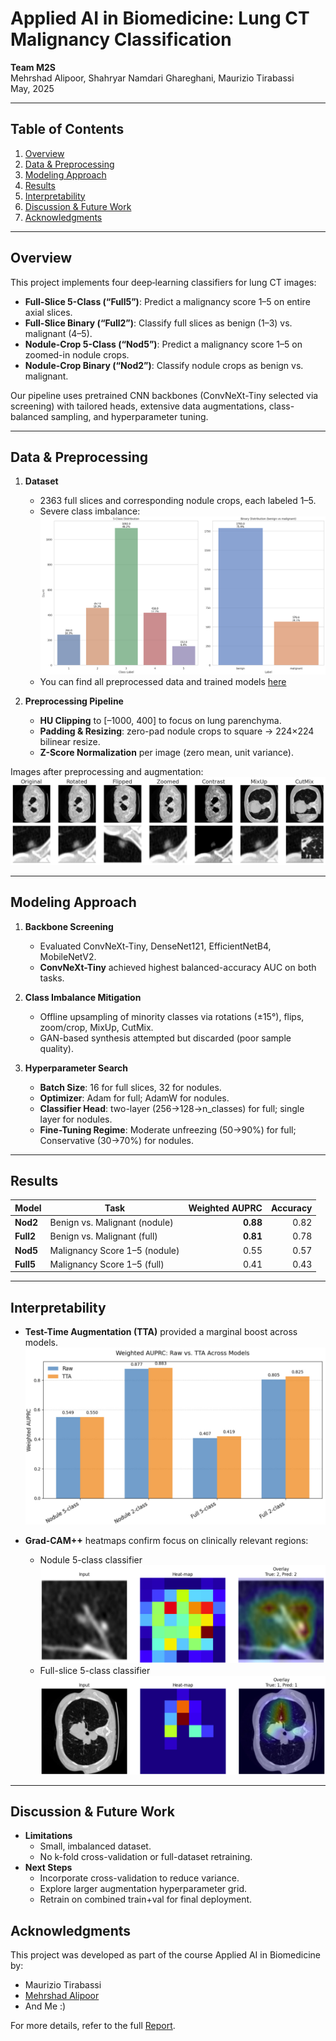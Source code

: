 # Applied AI in Biomedicine: Lung CT Malignancy Classification

**Team M2S**  
Mehrshad Alipoor, Shahryar Namdari Ghareghani, Maurizio Tirabassi  
May, 2025

---

## Table of Contents

1. [Overview](#overview)  
2. [Data & Preprocessing](#data--preprocessing)  
3. [Modeling Approach](#modeling-approach)  
4. [Results](#results)  
5. [Interpretability](#interpretability)  
6. [Discussion & Future Work](#discussion--future-work)
7. [Acknowledgments](#acknowledgments)  

---

## Overview

This project implements four deep‐learning classifiers for lung CT images:

- **Full-Slice 5-Class (“Full5”)**: Predict a malignancy score 1–5 on entire axial slices.  
- **Full-Slice Binary (“Full2”)**: Classify full slices as benign (1–3) vs. malignant (4–5).  
- **Nodule-Crop 5-Class (“Nod5”)**: Predict a malignancy score 1–5 on zoomed-in nodule crops.  
- **Nodule-Crop Binary (“Nod2”)**: Classify nodule crops as benign vs. malignant.  

Our pipeline uses pretrained CNN backbones (ConvNeXt-Tiny selected via screening) with tailored heads, extensive data augmentations, class-balanced sampling, and hyperparameter tuning.

---

## Data & Preprocessing

1. **Dataset**  
   - 2363 full slices and corresponding nodule crops, each labeled 1–5.  
   - Severe class imbalance:
     ![Fig. 1: Example Preprocessing](images/class_distribution.png)
   - You can find all preprocessed data and trained models [here](https://www.kaggle.com/datasets/shahryarnamdari/ai-in-biomed-dataset-lung)

2. **Preprocessing Pipeline**  
   - **HU Clipping** to [–1000, 400] to focus on lung parenchyma.  
   - **Padding & Resizing**: zero-pad nodule crops to square → 224×224 bilinear resize.  
   - **Z-Score Normalization** per image (zero mean, unit variance).

Images after preprocessing and augmentation:
![Fig. 1: Example Preprocessing](images/augmentations.png)

---

## Modeling Approach

1. **Backbone Screening**  
   - Evaluated ConvNeXt-Tiny, DenseNet121, EfficientNetB4, MobileNetV2.  
   - **ConvNeXt-Tiny** achieved highest balanced-accuracy AUC on both tasks.

2. **Class Imbalance Mitigation**  
   - Offline upsampling of minority classes via rotations (±15°), flips, zoom/crop, MixUp, CutMix.  
   - GAN-based synthesis attempted but discarded (poor sample quality).

3. **Hyperparameter Search**  
   - **Batch Size**: 16 for full slices, 32 for nodules.  
   - **Optimizer**: Adam for full; AdamW for nodules.  
   - **Classifier Head**: two-layer (256→128→n_classes) for full; single layer for nodules.  
   - **Fine-Tuning Regime**: Moderate unfreezing (50→90%) for full; Conservative (30→70%) for nodules.

---

## Results

| Model                    | Task                            | Weighted AUPRC | Accuracy          |
|--------------------------|---------------------------------|---------------:|------------------:|
| **Nod2**   | Benign vs. Malignant (nodule)   | **0.88**       | 0.82            |
| **Full2** | Benign vs. Malignant (full)    | **0.81**       | 0.78            |
| **Nod5**  | Malignancy Score 1–5 (nodule)   | 0.55           | 0.57            |
| **Full5**| Malignancy Score 1–5 (full)    | 0.41           | 0.43            |

---

## Interpretability

- **Test-Time Augmentation (TTA)** provided a marginal boost across models.
  ![Grad-CAM++ on Nod2](images/tta.jpg)  
- **Grad-CAM++** heatmaps confirm focus on clinically relevant regions:

  - Nodule 5-class classifier  
    ![Grad-CAM++ on Nod2](images/nod5cam.jpg)  
  - Full-slice 5-class classifier  
    ![Grad-CAM++ on Full2](images/full5cam.jpg)  

---

## Discussion & Future Work

- **Limitations**  
  - Small, imbalanced dataset.  
  - No k-fold cross-validation or full-dataset retraining.  
- **Next Steps**  
  - Incorporate cross-validation to reduce variance.  
  - Explore larger augmentation hyperparameter grid.  
  - Retrain on combined train+val for final deployment.

## Acknowledgments
This project was developed as part of the course Applied AI in Biomedicine by:
- Maurizio Tirabassi
- [Mehrshad Alipoor](https://github.com/MehrshadAlipoor)
- And Me :)

For more details, refer to the full [Report](./report.pdf).
